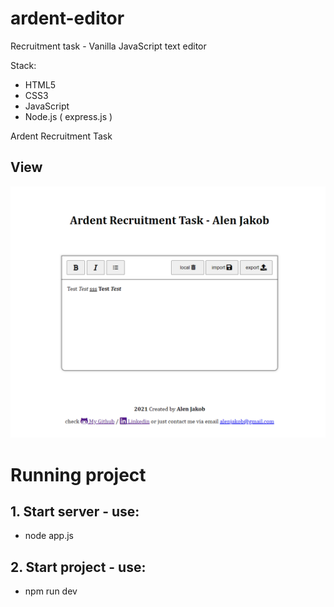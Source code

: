 # ardent-editor
Recruitment task - Vanilla JavaScript text editor

Stack:
- HTML5
- CSS3
- JavaScript
- Node.js ( express.js )

Ardent Recruitment Task

## View
![project photo](/img-project.png)

# Running project

## 1. Start server - use:

- node app.js 

## 2. Start project - use:

- npm run dev